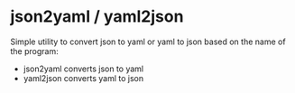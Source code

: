 # json2yaml / yaml2json

Simple utility to convert json to yaml or yaml to json based on the name of the program:

- json2yaml converts json to yaml
- yaml2json converts yaml to json

